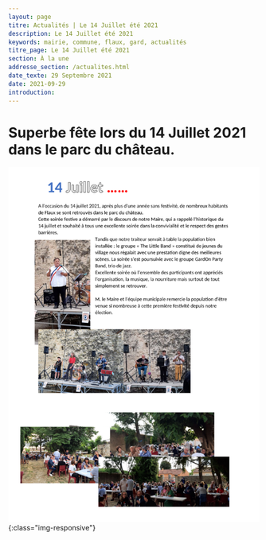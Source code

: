 ```yaml
---
layout: page
titre: Actualités | Le 14 Juillet été 2021
description: Le 14 Juillet été 2021
keywords: mairie, commune, flaux, gard, actualités
titre_page: Le 14 Juillet été 2021
section: À la une
addresse_section: /actualites.html
date_texte: 29 Septembre 2021
date: 2021-09-29
introduction: 
---
```


# Superbe fête lors du 14 Juillet 2021 dans le parc du château. <br>


![Au château de Flaux, 14 Juillet 2021](/assets/flyer/20210714_14juillet.png){:class="img-responsive"}
